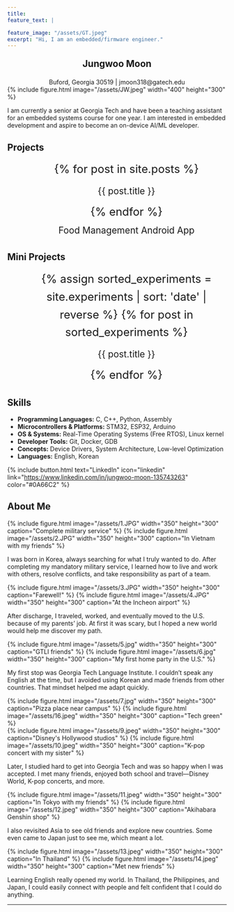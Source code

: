```yaml
---
title:
feature_text: |

feature_image: "/assets/GT.jpeg"
excerpt: "Hi, I am an embedded/firmware engineer."
---
```


<div style="text-align: center; font-size: 1.5em; font-weight: bold; margin: 1em 0;">
  Jungwoo Moon
</div>
<div style="text-align: center;">
Buford, Georgia 30519 | jmoon318@gatech.edu
</div>
{% include figure.html image="/assets/JW.jpeg" width="400" height="300" %}

I am currently a senior at Georgia Tech and have been a teaching assistant for an embedded systems course for one year. I am interested in embedded development and aspire to become an on-device AI/ML developer.


## Projects

<ul style="font-size: 1.6rem; line-height: 1.6; text-align: center; margin: 0;">
  {% for post in site.posts %}
    <li style="list-style: none; margin: 8px 0;">
      <a href="{{ post.url | relative_url }}" 
         style="font-size: 1.3rem; text-decoration: none;">
        {{ post.title }}
      </a>
    </li>
  {% endfor %}
</ul>

<ul style="font-size: 1.6rem; line-height: 1.6; text-align: center; margin: 0;">
  <li style="list-style: none; margin: 0px 0;">
    <a href="https://jmoon318.github.io/CS2340Final/" 
       style="font-size: 1.3rem; text-decoration: none;">
      Food Management Android App
    </a>
  </li>
</ul>


## Mini Projects
<ul style="font-size: 1.6rem; line-height: 1.6; text-align: center; margin: 0;">
  {% assign sorted_experiments = site.experiments | sort: 'date' | reverse %}
  {% for post in sorted_experiments %}
    <li style="list-style: none; margin: 8px 0;">
      <a href="{{ post.url | relative_url }}" 
         style="font-size: 1.3rem; text-decoration: none;">
        {{ post.title }}
      </a>
    </li>
  {% endfor %}
</ul>

## Skills

- **Programming Languages:** C, C++, Python, Assembly
- **Microcontrollers & Platforms:** STM32, ESP32, Arduino
- **OS & Systems:** Real-Time Operating Systems (Free RTOS), Linux kernel
- **Developer Tools:** Git, Docker, GDB
- **Concepts:** Device Drivers, System Architecture, Low-level Optimization
- **Languages:** English, Korean

{% include button.html text="LinkedIn" icon="linkedin" link="https://www.linkedin.com/in/jungwoo-moon-135743263" color="#0A66C2" %}


## About Me

<style>
  /* 한 번만 넣으면 됨 */
  .row-figs{display:flex;gap:16px;flex-wrap:wrap;align-items:flex-start}
  .row-figs > *{flex:0 1 auto;margin:0;text-align:center}
</style>

<div class="row-figs">
  {% include figure.html image="/assets/1.JPG" width="350" height="300" caption="Complete military service" %}
  {% include figure.html image="/assets/2.JPG" width="350" height="300" caption="In Vietnam with my friends" %}
</div>


I was born in Korea, always searching for what I truly wanted to do. After completing my mandatory military service, I learned how to live and work with others, resolve conflicts, and take responsibility as part of a team.




<div class="row-figs">
  {% include figure.html image="/assets/3.JPG" width="350" height="300" caption="Farewell!" %}
  {% include figure.html image="/assets/4.JPG" width="350" height="300" caption="At the Incheon airport" %}
</div>

After discharge, I traveled, worked, and eventually moved to the U.S. because of my parents’ job. At first it was scary, but I hoped a new world would help me discover my path.




<div class="row-figs">
  {% include figure.html image="/assets/5.jpg" width="350" height="300" caption="GTLI friends" %}
  {% include figure.html image="/assets/6.jpg" width="350" height="300" caption="My first home party in the U.S." %}
</div>

My first stop was Georgia Tech Language Institute. I couldn’t speak any English at the time, but I avoided using Korean and made friends from other countries. That mindset helped me adapt quickly.




<div class="row-figs">
  {% include figure.html image="/assets/7.jpg" width="350" height="300" caption="Pizza place near campus" %}
  {% include figure.html image="/assets/16.jpeg" width="350" height="300" caption="Tech green" %}
</div>

<div class="row-figs">
  {% include figure.html image="/assets/9.jpeg" width="350" height="300" caption="Disney's Hollywood studios" %}
  {% include figure.html image="/assets/10.jpeg" width="350" height="300" caption="K-pop concert with my sister" %}
</div>

Later, I studied hard to get into Georgia Tech and was so happy when I was accepted. I met many friends, enjoyed both school and travel—Disney World, K-pop concerts, and more.




<div class="row-figs">
  {% include figure.html image="/assets/11.jpeg" width="350" height="300" caption="In Tokyo with my friends" %}
  {% include figure.html image="/assets/12.jpeg" width="350" height="300" caption="Akihabara Genshin shop" %}
</div>

I also revisited Asia to see old friends and explore new countries. Some even came to Japan just to see me, which meant a lot.




<div class="row-figs">
  {% include figure.html image="/assets/13.jpeg" width="350" height="300" caption="In Thailand" %}
  {% include figure.html image="/assets/14.jpeg" width="350" height="300" caption="Met new friends" %}
</div>

Learning English really opened my world. In Thailand, the Philippines, and Japan, I could easily connect with people and felt confident that I could do anything.

---
